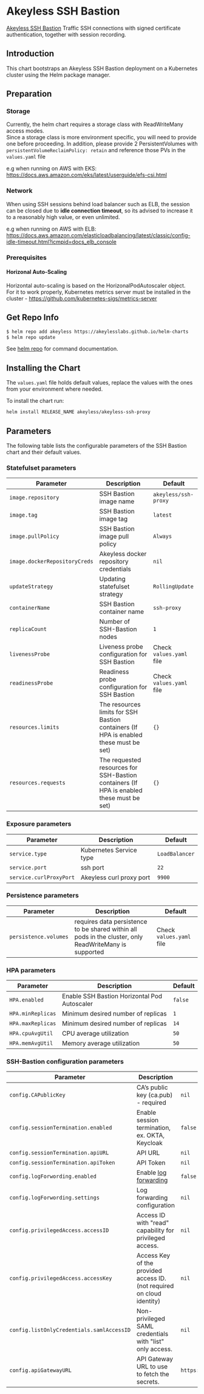 # Akeyless SSH Bastion

[Akeyless SSH Bastion](https://docs.akeyless.io/docs/how-to-configure-ssh#akeyless-ssh-bastion) Traffic SSH connections with signed certificate authentication, together with session recording. 

## Introduction
This chart bootstraps an Akeyless SSH Bastion deployment on a Kubernetes cluster using the Helm package manager.


## Preparation

### Storage
Currently, the helm chart requires a storage class with ReadWriteMany access modes.  
Since a storage class is more environment specific, you will need to provide one before proceeding.
In addition, please provide 2 PersistentVolumes with `persistentVolumeReclaimPolicy: retain` and reference those PVs in the `values.yaml` file

e.g when running on AWS with EKS:
https://docs.aws.amazon.com/eks/latest/userguide/efs-csi.html

### Network
When using SSH sessions behind load balancer such as ELB, the session can be closed due to **idle connection timeout**, so its advised to increase it to a reasonably high value, or even unlimited.

e.g when running on AWS with ELB:
https://docs.aws.amazon.com/elasticloadbalancing/latest/classic/config-idle-timeout.html?icmpid=docs_elb_console

### Prerequisites

#### Horizonal Auto-Scaling
Horizontal auto-scaling is based on the HorizonalPodAutoscaler object.  
For it to work properly, Kubernetes metrics server must be installed in the cluster - https://github.com/kubernetes-sigs/metrics-server

## Get Repo Info

```bash
$ helm repo add akeyless https://akeylesslabs.github.io/helm-charts
$ helm repo update
```
See [helm repo](https://helm.sh/docs/helm/helm_repo/) for command documentation.

## Installing the Chart

The `values.yaml` file holds default values, replace the values with the ones from your environment where needed.  

To install the chart run:
```bash
helm install RELEASE_NAME akeyless/akeyless-ssh-proxy
``` 

## Parameters

The following table lists the configurable parameters of the SSH Bastion chart and their default values.

### Statefulset parameters

| Parameter                                 | Description                                                                                                          | Default                                                      |
|-------------------------------------------|----------------------------------------------------------------------------------------------------------------------|--------------------------------------------------------------|
| `image.repository`                        | SSH Bastion image name                                                                                               | `akeyless/ssh-proxy`                                         |
| `image.tag`                               | SSH Bastion image tag                                                                                                | `latest`                                                     |      
| `image.pullPolicy`                        | SSH Bastion image pull policy                                                                                        | `Always`                                                     |  
| `image.dockerRepositoryCreds`             | Akeyless docker repository credentials                                                                               | `nil`                                                        |
| `updateStrategy`                          | Updating statefulset strategy                                                                                        | `RollingUpdate`                                              |  
| `containerName`                           | SSH Bastion container name                                                                                           | `ssh-proxy`                                                  |  
| `replicaCount`                            | Number of SSH-Bastion nodes                                                                                          | `1`                                                          |
| `livenessProbe`                           | Liveness probe configuration for SSH Bastion                                                                         | Check `values.yaml` file                                     |                   
| `readinessProbe`                          | Readiness probe configuration for SSH Bastion                                                                        | Check `values.yaml` file                                     |         
| `resources.limits`                        | The resources limits for SSH Bastion containers  (If HPA is enabled these must be set)                               | `{}`                                                         |
| `resources.requests`                      | The requested resources for SSH-Bastion containers (If HPA is enabled these must be set)                             | `{}`                                                         |


### Exposure parameters

| Parameter                                 | Description                                                                                                          | Default                                                      |
|-------------------------------------------|----------------------------------------------------------------------------------------------------------------------|--------------------------------------------------------------|
| `service.type`                            | Kubernetes Service type                                                                                              | `LoadBalancer`                                               |
| `service.port`                            | ssh port                                                                                                             | `22`                                                         |
| `service.curlProxyPort`                   | Akeyless curl proxy port                                                                                             | `9900`                                                       |


### Persistence parameters

| Parameter                                 | Description                                                                                                          | Default                                                      |
|-------------------------------------------|----------------------------------------------------------------------------------------------------------------------|--------------------------------------------------------------|
| `persistence.volumes`                     | requires data persistence to be shared within all pods in the cluster, only ReadWriteMany is supported               | Check `values.yaml` file                                     |


### HPA parameters

| Parameter                                 | Description                                                                                                          | Default                                                      |
|-------------------------------------------|----------------------------------------------------------------------------------------------------------------------|--------------------------------------------------------------|
| `HPA.enabled`                             | Enable SSH Bastion Horizontal Pod Autoscaler                                                                         | `false`                                                      |
| `HPA.minReplicas`                         | Minimum desired number of replicas                                                                                   | `1`                                                          |
| `HPA.maxReplicas`                         | Minimum desired number of replicas                                                                                   | `14`                                                         |
| `HPA.cpuAvgUtil`                          | CPU average utilization                                                                                              | `50`                                                         |
| `HPA.memAvgUtil`                          | Memory average utilization                                                                                           | `50`                                                         |
                                                                                        

### SSH-Bastion configuration parameters

| Parameter                                 | Description                                                                                                          | Default                                                      |
|-------------------------------------------|----------------------------------------------------------------------------------------------------------------------|--------------------------------------------------------------|
| `config.CAPublicKey`                      | CA’s public key (ca.pub) - required                                                                                  | `nil`                                                        |
| `config.sessionTermination.enabled`       | Enable session termination, ex. OKTA, Keycloak                                                                       | `false`                                                      |
| `config.sessionTermination.apiURL`        | API URL                                                                                                              | `nil`                                                        |
| `config.sessionTermination.apiToken`      | API Token                                                                                                            | `nil`                                                        |
| `config.logForwording.enabled`            | Enable [log forwarding](https://docs.akeyless.io/docs/ssh-log-forwarding)                                            | `false`                                                      |
| `config.logForwording.settings`           | Log forwarding configuration                                                                                         | `nil`                                                        |
| `config.privilegedAccess.accessID`        | Access ID with "read" capability for privileged access.                                                              | `nil`                                                        |
| `config.privilegedAccess.accessKey`       | Access Key of the provided access ID. (not required on cloud identity)                                               | `nil`                                                        |
| `config.listOnlyCredentials.samlAccessID` | Non-privileged SAML credentials with "list" only access.                                                             | `nil`                                                        |
| `config.apiGatewayURL`                    | API Gateway URL to use to fetch the secrets.                                                                         | `https://rest.akeyless.io`                                   |
                       
